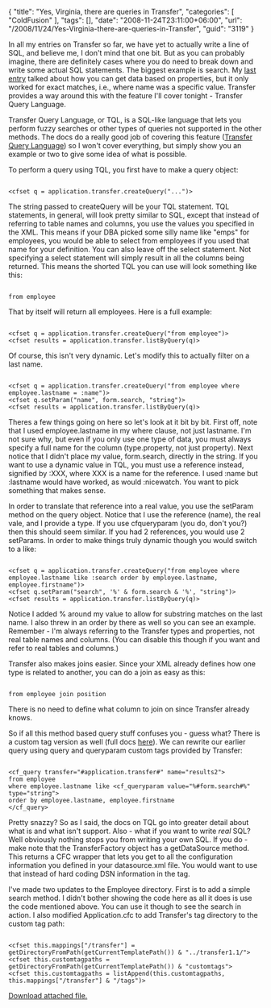 {
	"title": "Yes, Virginia, there are queries in Transfer",
	"categories": [
		"ColdFusion"
	],
	"tags": [],
	"date": "2008-11-24T23:11:00+06:00",
	"url": "/2008/11/24/Yes-Virginia-there-are-queries-in-Transfer",
	"guid": "3119"
}

In all my entries on Transfer so far, we have yet to actually write a line of SQL, and believe me, I don't mind that one bit. But as you can probably imagine, there are definitely cases where you do need to break down and write some actual SQL statements. The biggest example is search. My <a href="http://www.raymondcamden.com/index.cfm/2008/11/14/Getting-Some-with-Transfer">last entry</a> talked about how you can get data based on properties, but it only worked for exact matches, i.e., where name was a specific value. Transfer provides a way around this with the feature I'll cover tonight - Transfer Query Language.
<!--more-->
Transfer Query Language, or TQL, is a SQL-like language that lets you perform fuzzy searches or other types of queries not supported in the other methods. The docs do a really good job of covering this feature (<a href="http://docs.transfer-orm.com/wiki/Transfer_Query_Language.cfm">Transfer Query Language</a>) so I won't cover everything, but simply show you an example or two to give some idea of what is possible.

To perform a query using TQL, you first have to make a query object:

<code>
&lt;cfset q = application.transfer.createQuery("...")&gt;
</code>

The string passed to createQuery will be your TQL statement. TQL statements, in general, will look pretty similar to SQL, except that instead of referring to table names and columns, you use the values you specified in the XML. This means if your DBA picked some silly name like "emps" for employees, you would be able to select from employees if you used that name for your definition. You can also leave off the select statement. Not specifying a select statement will simply result in all the columns being returned. This means the shorted TQL you can use will look something like this:

<code>
from employee
</code>

That by itself will return all employees. Here is a full example:

<code>
&lt;cfset q = application.transfer.createQuery("from employee")&gt;
&lt;cfset results = application.transfer.listByQuery(q)&gt;
</code>

Of course, this isn't very dynamic. Let's modify this to actually filter on a last name. 

<code>
&lt;cfset q = application.transfer.createQuery("from employee where employee.lastname = :name")&gt;
&lt;cfset q.setParam("name", form.search, "string")&gt;	
&lt;cfset results = application.transfer.listByQuery(q)&gt;
</code>

Theres a few things going on here so let's look at it bit by bit. First off, note that I used employee.lastname in my where clause, not just lastname. I'm not sure why, but even if you only use one type of data, you must always specify a full name for the column (type.property, not just property). Next notice that I didn't place my value, form.search, directly in the string. If you want to use a dynamic value in TQL, you must use a reference instead, signified by :XXX, where XXX is a name for the reference. I used :name but :lastname would have worked, as would :nicewatch. You want to pick something that makes sense.

In order to translate that reference into a real value, you use the setParam method on the query object. Notice that I use the reference (name), the real vale, and I provide a type. If you use cfqueryparam (you do, don't you?) then this should seem similar. If you had 2 references, you would use 2 setParams. In order to make things truly dynamic though you would switch to a like:

<code>
&lt;cfset q = application.transfer.createQuery("from employee where employee.lastname like :search order by employee.lastname, employee.firstname")&gt;
&lt;cfset q.setParam("search", '%' & form.search & '%', "string")&gt;
&lt;cfset results = application.transfer.listByQuery(q)&gt;
</code>

Notice I added % around my value to allow for substring matches on the last name. I also threw in an order by there as well so you can see an example. Remember - I'm always referring to the Transfer types and properties, not real table names and columns. (You can disable this though if you want and refer to real tables and columns.) 

Transfer also makes joins easier. Since your XML already defines how one type is related to another, you can do a join as easy as this:

<code>
from employee join position
</code>

There is no need to define what column to join on since Transfer already knows.

So if all this method based query stuff confuses you - guess what? There is a custom tag version as well (full docs <a href="http://docs.transfer-orm.com/wiki/TQL_Custom_Tags.cfm">here</a>). We can rewrite our earlier query using query and queryparam custom tags provided by Transfer:

<code>
&lt;cf_query transfer="#application.transfer#" name="results2"&gt;
from employee 
where employee.lastname like &lt;cf_queryparam value="%#form.search#%" type="string"&gt;
order by employee.lastname, employee.firstname
&lt;/cf_query&gt;
</code>

Pretty snazzy? So as I said, the docs on TQL go into greater detail about what is and what isn't support. Also - what if you want to write <i>real</i> SQL? Well obviously nothing stops you from writing your own SQL. If you do - make note that the TransferFactory object has a getDataSource method. This returns a CFC wrapper that lets you get to all the configuration information you defined in your datasource.xml file. You would want to use that instead of hard coding DSN information in the tag.

I've made two updates to the Employee directory. First is to add a simple search method. I didn't bother showing the code here as all it does is use the code mentioned above. You can use it though to see the search in action. I also modified Application.cfc to add Transfer's tag directory to the custom tag path:

<code>
&lt;cfset this.mappings["/transfer"] = getDirectoryFromPath(getCurrentTemplatePath()) & "../transfer1.1/"&gt;
&lt;cfset this.customtagpaths = getDirectoryFromPath(getCurrentTemplatePath()) & "customtags"&gt;
&lt;cfset this.customtagpaths = listAppend(this.customtagpaths, this.mappings["/transfer"] & "/tags")&gt;
</code><p><a href='enclosures/D%3A%5Chosts%5Cwww%2Ecoldfusionjedi%2Ecom%5Cenclosures%2Fempdirectory6%2Ezip'>Download attached file.</a></p>